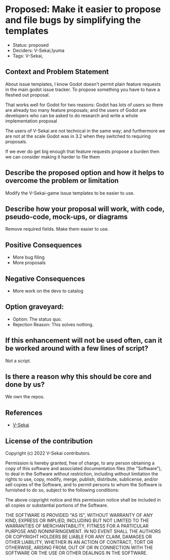 # Proposed: Make it easier to propose and file bugs by simplifying the templates

- Status: proposed <!-- draft | proposed | rejected | accepted | deprecated | superseded by -->
- Deciders: V-Sekai,lyuma
- Tags: V-Sekai,

## Context and Problem Statement

About issue templates, I know Godot doesn't permit plain feature requests in the main godot issue tracker. To propose something you have to have a fleshed out proposal.

That works well for Godot for two reasons: Godot has lots of users so there are already too many feature proposals; and the users of Godot are developers who can be asked to do research and write a whole implementation proposal

The users of V-Sekai are not technical in the same way; and furthermore we are not at the scale Godot was in 3.2 when they switched to requiring proposals.

If we ever do get big enough that feature requests propose a burden then we can consider making it harder to file them

## Describe the proposed option and how it helps to overcome the problem or limitation

Modify the V-Sekai-game issue templates to be easier to use.

## Describe how your proposal will work, with code, pseudo-code, mock-ups, or diagrams

Remove required fields. Make them easier to use.

## Positive Consequences <!-- improvement of quality attribute satisfaction, follow-up decisions required -->

- More bug filing
- More proposals

## Negative Consequences <!-- compromising quality attribute, follow-up decisions required -->

- More work on the devs to catalog

## Option graveyard:

- Option: The status quo. <!-- List the proposed options no longer open for consideration. -->
- Rejection Reason: This solves nothing. <!-- List the reasons for the rejection: (the bad traits) -->

## If this enhancement will not be used often, can it be worked around with a few lines of script?

Not a script.

## Is there a reason why this should be core and done by us?

We own the repos.

## References

- [V-Sekai](https://v-sekai.org/)

## License of the contribution

Copyright (c) 2022 V-Sekai contributors.

Permission is hereby granted, free of charge, to any person obtaining a copy of this software and associated documentation files (the "Software"), to deal in the Software without restriction, including without limitation the rights to use, copy, modify, merge, publish, distribute, sublicense, and/or sell copies of the Software, and to permit persons to whom the Software is furnished to do so, subject to the following conditions:

The above copyright notice and this permission notice shall be included in all copies or substantial portions of the Software.

THE SOFTWARE IS PROVIDED "AS IS", WITHOUT WARRANTY OF ANY KIND, EXPRESS OR IMPLIED, INCLUDING BUT NOT LIMITED TO THE WARRANTIES OF MERCHANTABILITY, FITNESS FOR A PARTICULAR PURPOSE AND NONINFRINGEMENT. IN NO EVENT SHALL THE AUTHORS OR COPYRIGHT HOLDERS BE LIABLE FOR ANY CLAIM, DAMAGES OR OTHER LIABILITY, WHETHER IN AN ACTION OF CONTRACT, TORT OR OTHERWISE, ARISING FROM, OUT OF OR IN CONNECTION WITH THE SOFTWARE OR THE USE OR OTHER DEALINGS IN THE SOFTWARE.
